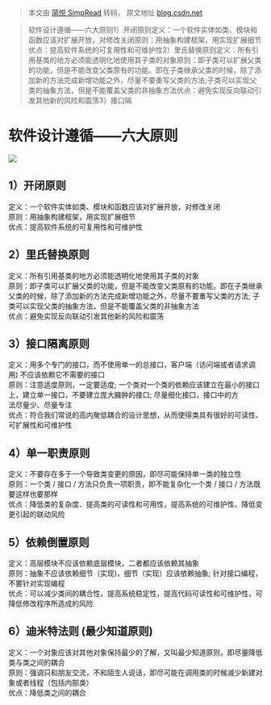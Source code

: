 > 本文由 [简悦 SimpRead](http://ksria.com/simpread/) 转码， 原文地址 [blog.csdn.net](https://blog.csdn.net/fisherish/article/details/121725909)

> 软件设计遵循——六大原则1）开闭原则定义：一个软件实体如类、模块和函数应该对扩展开放，对修改关闭原则：用抽象构建框架，用实现扩展细节优点：提高软件系统的可复用性和可维护性2）里氏替换原则定义：所有引用基类的地方必须能透明化地使用其子类的对象原则：即子类可以扩展父类的功能，但是不能改变父类原有的功能。即在子类继承父类的时候，除了添加新的方法完成新增功能之外，尽量不要重写父类的方法;子类可以实现父类的抽象方法，但是不能覆盖父类的非抽象方法优点：避免实现反向联动引发其他新的风险和震荡3）接口隔

软件设计遵循——六大原则
============

![](https://img-blog.csdnimg.cn/00284df1dc7e432aa38cf8f19325b942.png?x-oss-process=image/watermark,type_d3F5LXplbmhlaQ,shadow_50,text_Q1NETiBA6ZSl5qCX,size_20,color_FFFFFF,t_70,g_se,x_16)

1）开闭原则
------

定义：一个软件实体如类、模块和函数应该对扩展开放，对修改关闭  
原则：用抽象构建框架，用实现扩展细节  
优点：提高软件系统的可复用性和可维护性

2）里氏替换原则
--------

定义：所有引用基类的地方必须能透明化地使用其子类的对象  
原则：即子类可以扩展父类的功能，但是不能改变父类原有的功能。即在子类继承父类的时候，除了添加新的方法完成新增功能之外，尽量不要重写父类的方法; 子类可以实现父类的抽象方法，但是不能覆盖父类的非抽象方法  
优点：避免实现反向联动引发其他新的风险和震荡

3）接口隔离原则
--------

定义：用多个专门的接口，而不使用单一的总接口，客户端（访问端或者请求调用) 不应该依赖它不需要的接口  
原则：注意适度原则，一定要适度; 一个类对一个类的依赖应该建立在最小的接口上，建立单一接口，不要建立庞大臃肿的接口; 尽量细化接口，接口中的方  
法尽量少、尽量专注  
优点：符合我们常说的高内聚低耦合的设计思想，从而使得类具有很好的可读性、可扩展性和可维护性

4）单一职责原则
--------

定义：不要存在多于一个导致类变更的原因，即尽可能保持单一类的独立性  
原则：一个类 / 接口 / 方法只负责一项职责，即不能复杂化一个类 / 接口 / 方法既要这样也要那样  
优点：降低类的复杂度、提高类的可读性和可用性，提高系统的可维护性、降低变更引起的联动风险

5）依赖倒置原则
--------

定义：高层模块不应该依赖底层模块，二者都应该依赖其抽象  
原则：抽象不应该依赖细节（实现)，细节（实现）应该依赖抽象; 针对接口编程，不要针对实现编程  
优点：可以减少类间的耦合性、提高系统稳定性，提高代码可读性和可维护性，可降低修改程序所造成的风险

6）迪米特法则 (最少知道原则)
----------------

定义：一个对象应该对其他对象保持最少的了解，又叫最少知道原则，即尽量降低类与类之间的耦合  
原则：强调只和朋友交流，不和陌生人说话，即尽可能在调用类的时候减少新建对象或者线程（包括内部类）  
优点：降低类之间的耦合